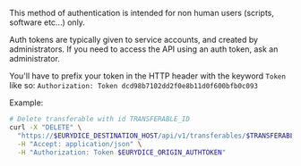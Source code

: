 This method of authentication is intended for non human users (scripts, software etc...) only.

Auth tokens are typically given to service accounts, and created by administrators. If you need to access the API using an auth token, ask an administrator.

You'll have to prefix your token in the HTTP header with the keyword `Token` like so: `Authorization: Token dcd98b7102dd2f0e8b11d0f600bfb0c093`

Example:

```bash
# Delete transferable with id TRANSFERABLE_ID
curl -X "DELETE" \
  "https://$EURYDICE_DESTINATION_HOST/api/v1/transferables/$TRANSFERABLE_ID/" \
  -H "Accept: application/json" \
  -H "Authorization: Token $EURYDICE_ORIGIN_AUTHTOKEN"
```
